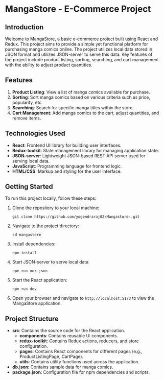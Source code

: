 # MangaStore - E-Commerce Project

## Introduction

Welcome to MangaStore, a basic e-commerce project built using React and Redux. This project aims to provide a simple yet functional platform for purchasing manga comics online. The project utilizes local data stored in JSON format and utilizes JSON-server to serve this data. Key features of the project include product listing, sorting, searching, and cart management with the ability to adjust product quantities.

## Features

1. **Product Listing**: View a list of manga comics available for purchase.
2. **Sorting**: Sort manga comics based on various criteria such as price, popularity, etc.
3. **Searching**: Search for specific manga titles within the store.
4. **Cart Management**: Add manga comics to the cart, adjust quantities, and remove items.

## Technologies Used

- **React**: Frontend UI library for building user interfaces.
- **Redux-toolkit**: State management library for managing application state.
- **JSON-server**: Lightweight JSON-based REST API server used for serving local data.
- **JavaScript**: Programming language for frontend logic.
- **HTML/CSS**: Markup and styling for the user interface.

## Getting Started

To run this project locally, follow these steps:

1. Clone the repository to your local machine:

    ```
    git clone https://github.com/yogendraraj02/Mangastore-.git
    ```

2. Navigate to the project directory:

    ```
    cd mangastore
    ```

3. Install dependencies:

    ```
    npm install
    ```

4. Start JSON-server to serve local data:

    ```
    npm run our-json
    ```

5. Start the React application:

    ```
    npm run dev
    ```

6. Open your browser and navigate to `http://localhost:5173` to view the MangaStore application.

## Project Structure

- **src**: Contains the source code for the React application.
  - **components**: Contains reusable UI components.
  - **redux-toolkit**: Contains Redux actions, reducers, and store configuration.
  - **pages**: Contains React components for different pages (e.g., ProductListingPage, CartPage).
  - **utils**: Contains utility functions used across the application.
- **db.json**: Contains sample data for manga comics.
- **package.json**: Configuration file for npm dependencies and scripts.
